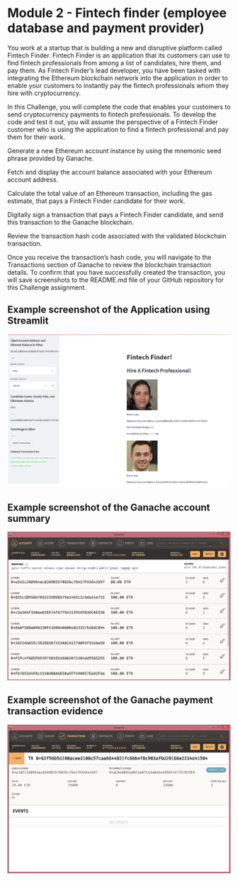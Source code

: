 # Module 2 - Fintech finder (employee database and payment provider)
You work at a startup that is building a new and disruptive platform called Fintech Finder. 
Fintech Finder is an application that its customers can use to find fintech professionals from among a list of candidates, hire them, and pay them. 
As Fintech Finder’s lead developer, you have been tasked with integrating the Ethereum blockchain network into the application in order to enable your customers to instantly pay the fintech professionals whom they hire with cryptocurrency.

In this Challenge, you will complete the code that enables your customers to send cryptocurrency payments to fintech professionals. 
To develop the code and test it out, you will assume the perspective of a Fintech Finder customer who is using the application to find a fintech professional and pay them for their work.

Generate a new Ethereum account instance by using the mnemonic seed phrase provided by Ganache.

Fetch and display the account balance associated with your Ethereum account address.

Calculate the total value of an Ethereum transaction, including the gas estimate, that pays a Fintech Finder candidate for their work.

Digitally sign a transaction that pays a Fintech Finder candidate, and send this transaction to the Ganache blockchain.

Review the transaction hash code associated with the validated blockchain transaction.

Once you receive the transaction’s hash code, you will navigate to the Transactions section of Ganache to review the blockchain transaction details. 
To confirm that you have successfully created the transaction, you will save screenshots to the README.md file of your GitHub repository for this Challenge assignment.

## Example screenshot of the Application using Streamlit
![image](https://github.com/joelcappelli/blockchain-course/blob/main/Module2/Assignment/Challenge%202%20Streamlit%20transaction%20Sent.png)

## Example screenshot of the Ganache account summary
![image](https://github.com/joelcappelli/blockchain-course/blob/main/Module2/Assignment/Challenge%202%20Ganache%20Accounts%20view.png)

## Example screenshot of the Ganache payment transaction evidence
![image](https://github.com/joelcappelli/blockchain-course/blob/main/Module2/Assignment/Challenge%202%20Ganache%20Tx%20view.png)
